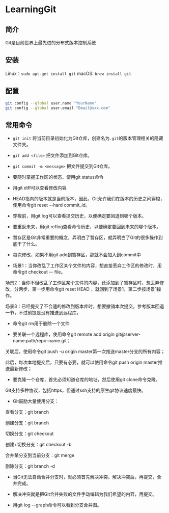 # LearningGit

## 简介
Git是目前世界上最先进的分布式版本控制系统

## 安装
Linux：`sudo apt-get install git`
macOS: `brew install git`

## 配置
```sh
git config --global user.name "YourName"
git config --global user.email "Email@xxx.com"
```

## 常用命令
- `git init`
将当前目录初始化为Git仓库，创建名为`.git`的版本管理相关的隐藏文件夹。

- `git add <file>`
把文件添加到Git仓库。

- `git commit -m <message>`
把文件提交到Git仓库。

- 要随时掌握工作区的状态，使用git status命令
- 用git diff可以查看修改内容
- HEAD指向的版本就是当前版本，因此，Git允许我们在版本的历史之间穿梭，使用命令git reset --hard commit_id。

- 穿梭前，用git log可以查看提交历史，以便确定要回退到哪个版本。

- 要重返未来，用git reflog查看命令历史，以便确定要回到未来的哪个版本。
- 暂存区是Git非常重要的概念，弄明白了暂存区，就弄明白了Git的很多操作到底干了什么。
- 每次修改，如果不用git add到暂存区，那就不会加入到commit中
- 场景1：当你改乱了工作区某个文件的内容，想直接丢弃工作区的修改时，用命令git checkout -- file。

场景2：当你不但改乱了工作区某个文件的内容，还添加到了暂存区时，想丢弃修改，分两步，第一步用命令git reset HEAD <file>，就回到了场景1，第二步按场景1操作。

场景3：已经提交了不合适的修改到版本库时，想要撤销本次提交，参考版本回退一节，不过前提是没有推送到远程库。

- 命令git rm用于删除一个文件

- 要关联一个远程库，使用命令git remote add origin git@server-name:path/repo-name.git；

关联后，使用命令git push -u origin master第一次推送master分支的所有内容；

此后，每次本地提交后，只要有必要，就可以使用命令git push origin master推送最新修改；

- 要克隆一个仓库，首先必须知道仓库的地址，然后使用git clone命令克隆。

Git支持多种协议，包括https，但通过ssh支持的原生git协议速度最快。

- Git鼓励大量使用分支：

查看分支：git branch

创建分支：git branch <name>

切换分支：git checkout <name>

创建+切换分支：git checkout -b <name>

合并某分支到当前分支：git merge <name>

删除分支：git branch -d <name>

- 当Git无法自动合并分支时，就必须首先解决冲突。解决冲突后，再提交，合并完成。

- 解决冲突就是把Git合并失败的文件手动编辑为我们希望的内容，再提交。

- 用git log --graph命令可以看到分支合并图。

